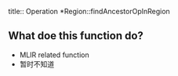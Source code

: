 title:: Operation *Region::findAncestorOpInRegion

## What doe this function do?
- MLIR related function
- 暂时不知道